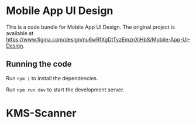 
  # Mobile App UI Design

  This is a code bundle for Mobile App UI Design. The original project is available at https://www.figma.com/design/nu6wRfXgDtTyzEmznXjHbS/Mobile-App-UI-Design.

  ## Running the code

  Run `npm i` to install the dependencies.

  Run `npm run dev` to start the development server.
  # KMS-Scanner
